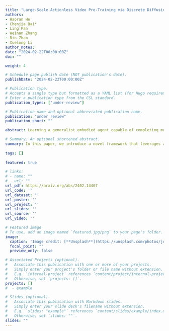 ```yaml
---
title: "Large-Scale Actionless Video Pre-Training via Discrete Diffusion for Efficient Policy Learning."
authors:
- Haoran He
- Chenjia Bai*
- Ling Pan
- Weinan Zhang
- Bin Zhao
- Xuelong Li
author_notes:
date: "2024-02-22T00:00:00Z"
doi: ""

weight: 4

# Schedule page publish date (NOT publication's date).
publishDate: "2024-02-22T00:00:00Z"

# Publication type.
# Accepts a single type but formatted as a YAML list (for Hugo requirements).
# Enter a publication type from the CSL standard.
publication_types: ["under-review"]

# Publication name and optional abbreviated publication name.
publication: "under review"
publication_short: ""

abstract: Learning a generalist embodied agent capable of completing multiple tasks poses challenges, primarily stemming from the scarcity of action-labeled robotic datasets. In contrast, a vast amount of human videos exist, capturing intricate tasks and interactions with the physical world. Promising prospects arise for utilizing actionless human videos for pre-training and transferring the knowledge to facilitate robot policy learning through limited robot demonstrations. In this paper, we introduce a novel framework that leverages a unified discrete diffusion to combine generative pre-training on human videos and policy fine-tuning on a small number of action-labeled robot videos. We start by compressing both human and robot videos into unified video tokens. In the pre-training stage, we employ a discrete diffusion model with a mask-and-replace diffusion strategy to predict future video tokens in the latent space. In the fine-tuning stage, we harness the imagined future videos to guide low-level action learning trained on a limited set of robot data. Experiments demonstrate that our method generates high-fidelity future videos for planning and enhances the fine-tuned policies compared to previous state-of-the-art approaches with superior generalization ability.

# Summary. An optional shortened abstract.
summary: In this paper, we introduce a novel framework that leverages a unified discrete diffusion to combine generative pre-training on human videos and policy fine-tuning on a small number of action-labeled robot videos.
  
tags: []
  
featured: true

# links:
# - name: ""
#   url: ""
url_pdf: https://arxiv.org/abs/2402.14407
url_code: ''
url_dataset: ''
url_poster: ''
url_project: ''
url_slides: ''
url_source: ''
url_video: ''

# Featured image
# To use, add an image named `featured.jpg/png` to your page's folder. 
image:
  caption: 'Image credit: [**Unsplash**](https://unsplash.com/photos/jdD8gXaTZsc)'
  focal_point: ""
  preview_only: false

# Associated Projects (optional).
#   Associate this publication with one or more of your projects.
#   Simply enter your project's folder or file name without extension.
#   E.g. `internal-project` references `content/project/internal-project/index.md`.
#   Otherwise, set `projects: []`.
projects: []
#  - example

# Slides (optional).
#   Associate this publication with Markdown slides.
#   Simply enter your slide deck's filename without extension.
#   E.g. `slides: "example"` references `content/slides/example/index.md`.
#   Otherwise, set `slides: ""`.
slides: ""
---
```

